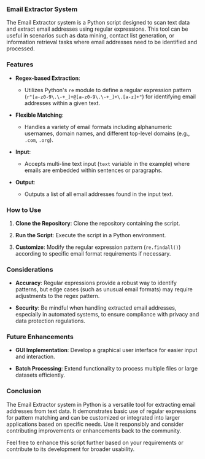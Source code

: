 
### Email Extractor System

The Email Extractor system is a Python script designed to scan text data and extract email addresses using regular expressions. This tool can be useful in scenarios such as data mining, contact list generation, or information retrieval tasks where email addresses need to be identified and processed.

### Features

- **Regex-based Extraction**: 
  - Utilizes Python's `re` module to define a regular expression pattern (`r"[a-z0-9\.\-+_]+@[a-z0-9\.\-+_]+\.[a-z]+"`) for identifying email addresses within a given text.

- **Flexible Matching**: 
  - Handles a variety of email formats including alphanumeric usernames, domain names, and different top-level domains (e.g., `.com`, `.org`).

- **Input**: 
  - Accepts multi-line text input (`text` variable in the example) where emails are embedded within sentences or paragraphs.

- **Output**: 
  - Outputs a list of all email addresses found in the input text.

### How to Use

1. **Clone the Repository**: Clone the repository containing the script.
   
2. **Run the Script**: Execute the script in a Python environment.

3. **Customize**: Modify the regular expression pattern (`re.findall()`) according to specific email format requirements if necessary.

### Considerations

- **Accuracy**: Regular expressions provide a robust way to identify patterns, but edge cases (such as unusual email formats) may require adjustments to the regex pattern.
  
- **Security**: Be mindful when handling extracted email addresses, especially in automated systems, to ensure compliance with privacy and data protection regulations.

### Future Enhancements

- **GUI Implementation**: Develop a graphical user interface for easier input and interaction.
  
- **Batch Processing**: Extend functionality to process multiple files or large datasets efficiently.

### Conclusion

The Email Extractor system in Python is a versatile tool for extracting email addresses from text data. It demonstrates basic use of regular expressions for pattern matching and can be customized or integrated into larger applications based on specific needs. Use it responsibly and consider contributing improvements or enhancements back to the community.

Feel free to enhance this script further based on your requirements or contribute to its development for broader usability.
 
